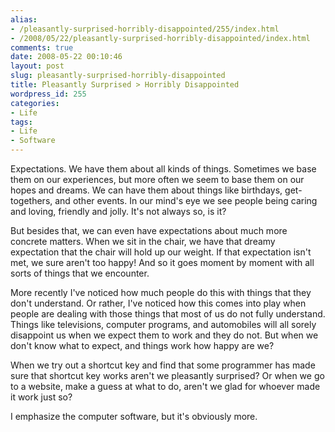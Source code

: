 ```yaml
---
alias:
- /pleasantly-surprised-horribly-disappointed/255/index.html
- /2008/05/22/pleasantly-surprised-horribly-disappointed/index.html
comments: true
date: 2008-05-22 00:10:46
layout: post
slug: pleasantly-surprised-horribly-disappointed
title: Pleasantly Surprised > Horribly Disappointed
wordpress_id: 255
categories:
- Life
tags:
- Life
- Software
---
```


Expectations.  We have them about all kinds of things.  Sometimes we base them on our experiences, but more often we seem to base them on our hopes and dreams.  We can have them about things like birthdays, get-togethers, and other events.  In our mind's eye we see people being caring and loving, friendly and jolly.  It's not always so, is it?

But besides that, we can even have expectations about much more concrete matters.  When we sit in the chair, we have that dreamy expectation that the chair will hold up our weight.  If that expectation isn't met, we sure aren't too happy!  And so it goes moment by moment with all sorts of things that we encounter.

More recently I've noticed how much people do this with things that they don't understand.  Or rather, I've noticed how this comes into play when people are dealing with those things that most of us do not fully understand.  Things like televisions, computer programs, and automobiles will all sorely disappoint us when we expect them to work and they do not.  But when we don't know what to expect, and things work how happy are we?  

When we try out a shortcut key and find that some programmer has made sure that shortcut key works aren't we pleasantly surprised?  Or when we go to a website, make a guess at what to do, aren't we glad for whoever made it work just so?  

I emphasize the computer software, but it's obviously more.
